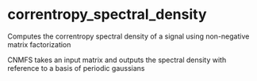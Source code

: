 # correntropy_spectral_density
Computes the correntropy spectral density of a signal using non-negative matrix factorization

CNMFS takes an input matrix and outputs the spectral density with reference to a basis of periodic gaussians

